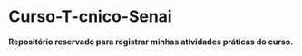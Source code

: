 # Curso-T-cnico-Senai

**Repositório reservado para registrar minhas atividades práticas do curso.**
